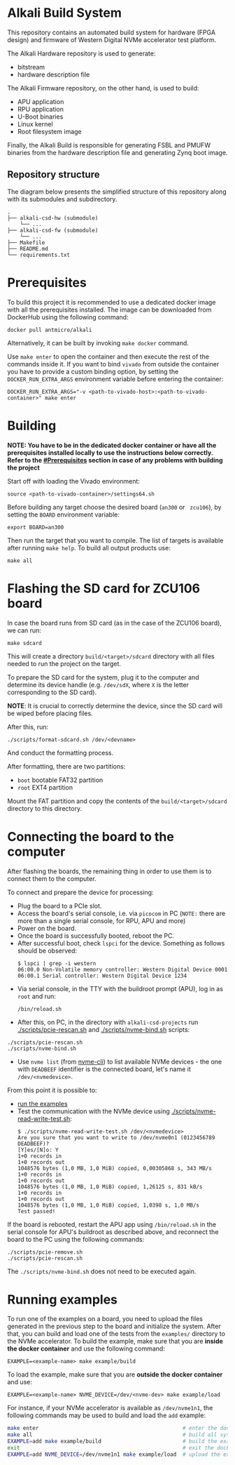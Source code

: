 # Alkali Build System

This repository contains an automated build system for hardware (FPGA design)
and firmware of Western Digital NVMe accelerator test platform.

The Alkali Hardware repository is used to generate:
* bitstream
* hardware description file

The Alkali Firmware repository, on the other hand, is used to build:
* APU application
* RPU application
* U-Boot binaries
* Linux kernel
* Root filesystem image

Finally, the Alkali Build is responsible for generating FSBL and PMUFW
binaries from the hardware description file and generating Zynq boot image.

## Repository structure

The diagram below presents the simplified structure of this repository along with its submodules and subdirectory.
```
.
├── alkali-csd-hw (submodule)
    └── ...
├── alkali-csd-fw (submodule)
    └── ...
├── Makefile
├── README.md
└── requirements.txt
```

# Prerequisites

To build this project it is recommended to use a dedicated docker image
with all the prerequisites installed. The image can be downloaded from
DockerHub using the following command:
```
docker pull antmicro/alkali
```
Alternatively, it can be built by invoking `make docker` command.

Use `make enter` to open the container and then execute the rest of
the commands inside it. If you want to bind `vivado` from outside
the container you have to provide a custom binding option, by setting the
`DOCKER_RUN_EXTRA_ARGS` environment variable before entering the container:
```
DOCKER_RUN_EXTRA_ARGS="-v <path-to-vivado-host>:<path-to-vivado-container>" make enter
```

# Building

**NOTE: You have to be in the dedicated docker container or have all
the prerequisites installed locally to use the instructions below correctly.
Refer to the [#Prerequisites](#prerequisites) section in case of any problems
with building the project**

Start off with loading the Vivado environment:
```
source <path-to-vivado-container>/settings64.sh
```

Before building any target choose the desired board (`an300` or ` zcu106`),
by setting the `BOARD` environment variable:
```
export BOARD=an300
```

Then run the target that you want to compile. The list of targets is available
after running `make help`. To build all output products use:
```
make all
```

# Flashing the SD card for ZCU106 board

In case the board runs from SD card (as in the case of the ZCU106 board), we can run:
```
make sdcard
```

This will create a directory `build/<target>/sdcard` directory with all files needed to run the project on the target.

To prepare the SD card for the system, plug it to the computer and determine its device handle (e.g. `/dev/sdX`, where `X` is the letter corresponding to the SD card).

**NOTE**: It is crucial to correctly determine the device, since the SD card will be wiped before placing files.

After this, run:

```
./scripts/format-sdcard.sh /dev/<devname>
```

And conduct the formatting process.

After formatting, there are two partitions:

* `boot` bootable FAT32 partition
* `root` EXT4 partition

Mount the FAT partition and copy the contents of the `build/<target>/sdcard` directory to this directory.

# Connecting the board to the computer

After flashing the boards, the remaining thing in order to use them is to connect them to the computer.

To connect and prepare the device for processing:

* Plug the board to a PCIe slot.
* Access the board's serial console, i.e. via `picocom` in PC (`NOTE:` there are more than a single serial console, for RPU, APU and more)
* Power on the board.
* Once the board is successfully booted, reboot the PC.
* After successful boot, check `lspci` for the device.
  Something as follows should be observed:
  ```
  $ lspci | grep -i western
  06:00.0 Non-Volatile memory controller: Western Digital Device 0001
  06:00.1 Serial controller: Western Digital Device 1234
  ```
* Via serial console, in the TTY with the buildroot prompt (APU), log in as `root` and run:
  ```
  /bin/reload.sh
  ```
* After this, on PC, in the directory with `alkali-csd-projects` run [./scripts/pcie-rescan.sh](./scripts/pcie-rescan.sh) and [./scripts/nvme-bind.sh](./scripts/nvme-bind.sh) scripts:
 ```
 ./scripts/pcie-rescan.sh
 ./scripts/nvme-bind.sh
 ```
* Use `nvme list` (from [nvme-cli](https://github.com/linux-nvme/nvme-cli)) to list available NVMe devices - the one with `DEADBEEF` identifier is the connected board, let's name it `/dev/<nvmedevice>`.

From this point it is possible to:

* [run the examples](#running-examples)
* Test the communication with the NVMe device using [./scripts/nvme-read-write-test.sh](./scripts/nvme-read-write-test.sh):
  ```
  $ ./scripts/nvme-read-write-test.sh /dev/<nvmedevice>
  Are you sure that you want to write to /dev/nvme0n1 (0123456789 DEADBEEF)?
  [Y]es/[N]o: Y
  1+0 records in
  1+0 records out
  1048576 bytes (1,0 MB, 1,0 MiB) copied, 0,00305868 s, 343 MB/s
  1+0 records in
  1+0 records out
  1048576 bytes (1,0 MB, 1,0 MiB) copied, 1,26125 s, 831 kB/s
  1+0 records in
  1+0 records out
  1048576 bytes (1,0 MB, 1,0 MiB) copied, 1,0398 s, 1,0 MB/s
  Test passed!
  ```

If the board is rebooted, restart the APU app using `/bin/reload.sh` in the serial console for APU's buildroot as described above, and reconnect the board to the PC using the following commands:

```
./scripts/pcie-remove.sh
./scripts/pcie-rescan.sh
```

The `./scripts/nvme-bind.sh` does not need to be executed again.

# Running examples

To run one of the examples on a board, you need to upload the files generated
in the previous step to the board and initialize the system. After that,
you can build and load one of the tests from the `examples/` directory to
the NVMe accelerator. To build the example, make sure that you are
**inside the docker container** and use the following command:
```
EXAMPLE=<example-name> make example/build
```
To load the example, make sure that you are **outside the docker container** and use:
```
EXAMPLE=<example-name> NVME_DEVICE=/dev/<nvme-dev> make example/load
```

For instance, if your NVMe accelerator is available as `/dev/nvme1n1`,
the following commands may be used to build and load the `add` example:

```bash
make enter                                              # enter the docker container
make all                                                # build all system components
EXAMPLE=add make example/build                          # build the example
exit                                                    # exit the docker container
EXAMPLE=add NVME_DEVICE=/dev/nvme1n1 make example/load  # upload the example to the board
```
